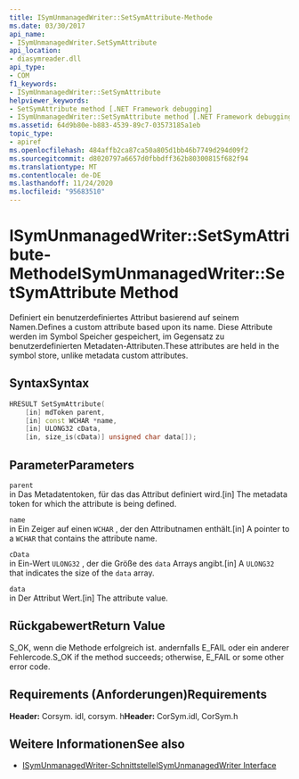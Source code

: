 ```yaml
---
title: ISymUnmanagedWriter::SetSymAttribute-Methode
ms.date: 03/30/2017
api_name:
- ISymUnmanagedWriter.SetSymAttribute
api_location:
- diasymreader.dll
api_type:
- COM
f1_keywords:
- ISymUnmanagedWriter::SetSymAttribute
helpviewer_keywords:
- SetSymAttribute method [.NET Framework debugging]
- ISymUnmanagedWriter::SetSymAttribute method [.NET Framework debugging]
ms.assetid: 64d9b80e-b883-4539-89c7-03573185a1eb
topic_type:
- apiref
ms.openlocfilehash: 484affb2ca87ca50a805d1bb46b7749d294d09f2
ms.sourcegitcommit: d8020797a6657d0fbbdff362b80300815f682f94
ms.translationtype: MT
ms.contentlocale: de-DE
ms.lasthandoff: 11/24/2020
ms.locfileid: "95683510"
---
```

# <a name="isymunmanagedwritersetsymattribute-method"></a><span data-ttu-id="a2f02-102">ISymUnmanagedWriter::SetSymAttribute-Methode</span><span class="sxs-lookup"><span data-stu-id="a2f02-102">ISymUnmanagedWriter::SetSymAttribute Method</span></span>

<span data-ttu-id="a2f02-103">Definiert ein benutzerdefiniertes Attribut basierend auf seinem Namen.</span><span class="sxs-lookup"><span data-stu-id="a2f02-103">Defines a custom attribute based upon its name.</span></span> <span data-ttu-id="a2f02-104">Diese Attribute werden im Symbol Speicher gespeichert, im Gegensatz zu benutzerdefinierten Metadaten-Attributen.</span><span class="sxs-lookup"><span data-stu-id="a2f02-104">These attributes are held in the symbol store, unlike metadata custom attributes.</span></span>  
  
## <a name="syntax"></a><span data-ttu-id="a2f02-105">Syntax</span><span class="sxs-lookup"><span data-stu-id="a2f02-105">Syntax</span></span>  
  
```cpp  
HRESULT SetSymAttribute(  
    [in] mdToken parent,  
    [in] const WCHAR *name,  
    [in] ULONG32 cData,  
    [in, size_is(cData)] unsigned char data[]);  
```  
  
## <a name="parameters"></a><span data-ttu-id="a2f02-106">Parameter</span><span class="sxs-lookup"><span data-stu-id="a2f02-106">Parameters</span></span>  

 `parent`  
 <span data-ttu-id="a2f02-107">in Das Metadatentoken, für das das Attribut definiert wird.</span><span class="sxs-lookup"><span data-stu-id="a2f02-107">[in] The metadata token for which the attribute is being defined.</span></span>  
  
 `name`  
 <span data-ttu-id="a2f02-108">in Ein Zeiger auf einen `WCHAR` , der den Attributnamen enthält.</span><span class="sxs-lookup"><span data-stu-id="a2f02-108">[in] A pointer to a `WCHAR` that contains the attribute name.</span></span>  
  
 `cData`  
 <span data-ttu-id="a2f02-109">in Ein-Wert `ULONG32` , der die Größe des `data` Arrays angibt.</span><span class="sxs-lookup"><span data-stu-id="a2f02-109">[in] A `ULONG32` that indicates the size of the `data` array.</span></span>  
  
 `data`  
 <span data-ttu-id="a2f02-110">in Der Attribut Wert.</span><span class="sxs-lookup"><span data-stu-id="a2f02-110">[in] The attribute value.</span></span>  
  
## <a name="return-value"></a><span data-ttu-id="a2f02-111">Rückgabewert</span><span class="sxs-lookup"><span data-stu-id="a2f02-111">Return Value</span></span>  

 <span data-ttu-id="a2f02-112">S_OK, wenn die Methode erfolgreich ist. andernfalls E_FAIL oder ein anderer Fehlercode.</span><span class="sxs-lookup"><span data-stu-id="a2f02-112">S_OK if the method succeeds; otherwise, E_FAIL or some other error code.</span></span>  
  
## <a name="requirements"></a><span data-ttu-id="a2f02-113">Requirements (Anforderungen)</span><span class="sxs-lookup"><span data-stu-id="a2f02-113">Requirements</span></span>  

 <span data-ttu-id="a2f02-114">**Header:** Corsym. idl, corsym. h</span><span class="sxs-lookup"><span data-stu-id="a2f02-114">**Header:** CorSym.idl, CorSym.h</span></span>  
  
## <a name="see-also"></a><span data-ttu-id="a2f02-115">Weitere Informationen</span><span class="sxs-lookup"><span data-stu-id="a2f02-115">See also</span></span>

- [<span data-ttu-id="a2f02-116">ISymUnmanagedWriter-Schnittstelle</span><span class="sxs-lookup"><span data-stu-id="a2f02-116">ISymUnmanagedWriter Interface</span></span>](isymunmanagedwriter-interface.md)
